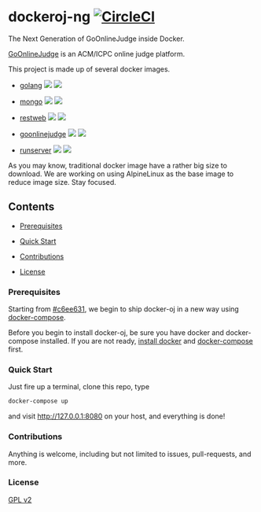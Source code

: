 # dockeroj-ng [![CircleCI](https://circleci.com/bb/clarkzjw/dockeroj-ng.svg?style=svg)](https://circleci.com/bb/clarkzjw/dockeroj-ng)

The Next Generation of GoOnlineJudge inside Docker.

[GoOnlineJudge](https://github.com/ZJGSU-Open-Source/GoOnlineJudge) is an ACM/ICPC online judge platform.

This project is made up of several docker images.

+ [golang](https://hub.docker.com/_/golang/)   [![](https://images.microbadger.com/badges/version/golang.svg)](https://microbadger.com/images/golang "Get your own version badge on microbadger.com") [![](https://images.microbadger.com/badges/image/golang.svg)](https://microbadger.com/images/golang "Get your own image badge on microbadger.com")

+ [mongo](https://hub.docker.com/_/mongo/)    [![](https://images.microbadger.com/badges/version/mongo.svg)](https://microbadger.com/images/mongo "Get your own version badge on microbadger.com") [![](https://images.microbadger.com/badges/image/mongo.svg)](https://microbadger.com/images/mongo "Get your own image badge on microbadger.com")

+ [restweb](https://hub.docker.com/r/clarkzjw/restweb/) [![](https://images.microbadger.com/badges/version/clarkzjw/restweb.svg)](https://microbadger.com/images/clarkzjw/restweb "Get your own version badge on microbadger.com") [![](https://images.microbadger.com/badges/image/clarkzjw/restweb.svg)](https://microbadger.com/images/clarkzjw/restweb "Get your own image badge on microbadger.com")

+ [goonlinejudge](https://hub.docker.com/r/clarkzjw/goonlinejudge/) [![](https://images.microbadger.com/badges/version/clarkzjw/goonlinejudge.svg)](https://microbadger.com/images/clarkzjw/goonlinejudge "Get your own version badge on microbadger.com") [![](https://images.microbadger.com/badges/image/clarkzjw/goonlinejudge.svg)](https://microbadger.com/images/clarkzjw/goonlinejudge "Get your own image badge on microbadger.com")

+ [runserver](https://hub.docker.com/r/clarkzjw/runserver/) [![](https://images.microbadger.com/badges/version/clarkzjw/runserver.svg)](https://microbadger.com/images/clarkzjw/runserver "Get your own version badge on microbadger.com") [![](https://images.microbadger.com/badges/image/clarkzjw/runserver.svg)](https://microbadger.com/images/clarkzjw/runserver "Get your own image badge on microbadger.com")

As you may know, traditional docker image have a rather big size to download. We are working on using AlpineLinux as the base image to reduce image size. Stay focused.

## Contents

+ [Prerequisites](https://github.com/ZJGSU-Open-Source/docker-oj#prerequisites)

+ [Quick Start](https://github.com/ZJGSU-Open-Source/docker-oj#quick-start)

+ [Contributions](https://github.com/ZJGSU-Open-Source/docker-oj#contributions)

+ [License](https://github.com/ZJGSU-Open-Source/docker-oj#license)

### Prerequisites

Starting from [#c6ee631](https://github.com/ZJGSU-Open-Source/docker-oj/commit/c6ee63176e34fc4b459320ef67ba6a096d144e09), we begin to ship docker-oj in a new way using [docker-compose](https://docs.docker.com/compose/).

Before you begin to install docker-oj, be sure you have docker and docker-compose installed. If you are not ready, [install docker](https://docs.docker.com/engine/installation/linux/ubuntulinux/) and [docker-compose](https://docs.docker.com/compose/install/) first.

### Quick Start

Just fire up a terminal, clone this repo, type
```bash
docker-compose up
```
and visit http://127.0.0.1:8080 on your host, and everything is done!

### Contributions

Anything is welcome, including but not limited to issues, pull-requests, and more.

### License

[GPL v2](LICENSE)
